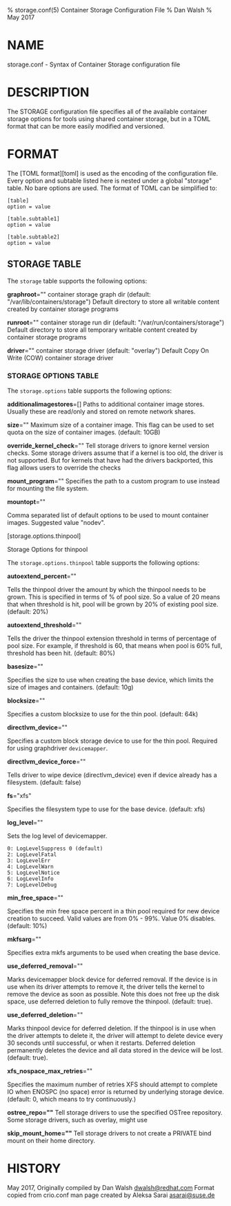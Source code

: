% storage.conf(5) Container Storage Configuration File
% Dan Walsh
% May 2017

# NAME
storage.conf - Syntax of Container Storage configuration file

# DESCRIPTION
The STORAGE configuration file specifies all of the available container storage options
for tools using shared container storage, but in a TOML format that can be more easily modified
and versioned.

# FORMAT
The [TOML format][toml] is used as the encoding of the configuration file.
Every option and subtable listed here is nested under a global "storage" table.
No bare options are used. The format of TOML can be simplified to:

    [table]
    option = value

    [table.subtable1]
    option = value

    [table.subtable2]
    option = value

## STORAGE TABLE

The `storage` table supports the following options:

**graphroot**=""
  container storage graph dir (default: "/var/lib/containers/storage")
  Default directory to store all writable content created by container storage programs

**runroot**=""
  container storage run dir (default: "/var/run/containers/storage")
  Default directory to store all temporary writable content created by container storage programs

**driver**=""
  container storage driver (default: "overlay")
  Default Copy On Write (COW) container storage driver

### STORAGE OPTIONS TABLE 

The `storage.options` table supports the following options:

**additionalimagestores**=[]
  Paths to additional container image stores. Usually these are read/only and stored on remote network shares.

**size**=""
  Maximum size of a container image.   This flag can be used to set quota on the size of container images. (default: 10GB)

**override_kernel_check**=""
  Tell storage drivers to ignore kernel version checks.  Some storage drivers assume that if a kernel is too
  old, the driver is not supported.  But for kernels that have had the drivers backported, this flag
  allows users to override the checks

**mount_program**=""
  Specifies the path to a custom program to use instead for mounting the file system.

**mountopt**=""

  Comma separated list of default options to be used to mount container images.  Suggested value "nodev".

[storage.options.thinpool]

Storage Options for thinpool

The `storage.options.thinpool` table supports the following options:

**autoextend_percent**=""

Tells the thinpool driver the amount by which the thinpool needs to be grown. This is specified in terms of % of pool size. So a value of 20 means that when threshold is hit, pool will be grown by 20% of existing pool size. (default: 20%)

**autoextend_threshold**=""

Tells the driver the thinpool extension threshold in terms of percentage of pool size. For example, if threshold is 60, that means when pool is 60% full, threshold has been hit. (default: 80%)

**basesize**=""

Specifies the size to use when creating the base device, which limits the size of images and containers. (default: 10g)

**blocksize**=""

Specifies a custom blocksize to use for the thin pool. (default: 64k)

**directlvm_device**=""

Specifies a custom block storage device to use for the thin pool. Required for using graphdriver `devicemapper`.

**directlvm_device_force**=""

Tells driver to wipe device (directlvm_device) even if device already has a filesystem.  (default: false)

**fs**="xfs"

Specifies the filesystem type to use for the base device. (default: xfs)

**log_level**=""

Sets the log level of devicemapper.

    0: LogLevelSuppress 0 (default)
    2: LogLevelFatal
    3: LogLevelErr
    4: LogLevelWarn
    5: LogLevelNotice
    6: LogLevelInfo
    7: LogLevelDebug

**min_free_space**=""

Specifies the min free space percent in a thin pool required for new device creation to succeed. Valid values are from 0% - 99%. Value 0% disables. (default: 10%)

**mkfsarg**=""

Specifies extra mkfs arguments to be used when creating the base device.

**use_deferred_removal**=""

Marks devicemapper block device for deferred removal.  If the device is in use when its driver attempts to remove it, the driver tells the kernel to remove the device as soon as possible.  Note this does not free up the disk space, use deferred deletion to fully remove the thinpool.  (default: true).

**use_deferred_deletion**=""

Marks thinpool device for deferred deletion. If the thinpool is in use when the driver attempts to delete it, the driver will attempt to delete device every 30 seconds until successful, or when it restarts.  Deferred deletion permanently deletes the device and all data stored in the device will be lost. (default: true).

**xfs_nospace_max_retries**=""

Specifies the maximum number of retries XFS should attempt to complete IO when ENOSPC (no space) error is returned by underlying storage device. (default: 0, which means to try continuously.)

**ostree_repo=""**
  Tell storage drivers to use the specified OSTree repository.  Some storage drivers, such as overlay, might use

**skip_mount_home=""**
  Tell storage drivers to not create a PRIVATE bind mount on their home directory.

# HISTORY
May 2017, Originally compiled by Dan Walsh <dwalsh@redhat.com>
Format copied from crio.conf man page created by Aleksa Sarai <asarai@suse.de>
